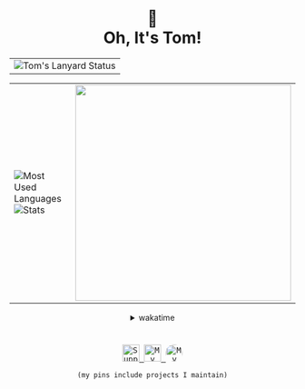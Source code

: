 <div align="center">
  <h1>👀<br />Oh, It's Tom!</h1>

  <table>
    <tr>
      <td>
        <img
          src="https://lanyard.tompc.live/api/788746150828179456?bg=transparent&waveColor=DD6387&waveSpotifyColor=DD6387&gradient=DD6387-DD6387&imgFit=cover"
          alt="Tom's Lanyard Status"
        />
      </td>
    </tr>
  </table>

  <table>
    <tr>
      <td>
        <img
          src="https://github-readme-stats.vercel.app/api/top-langs/?username=OhItsTom&layout=compact&theme=transparent&text_color=cdd6f4&hide_border=true&icon_color=cba6f7&title_color=94e2d5&langs_count=8"
          alt="Most Used Languages"
        />
        <br />
        <img
          src="https://github-readme-stats.vercel.app/api?username=OhItsTom&show_icons=true&theme=transparent&text_color=cdd6f4&icon_color=cba6f7&title_color=94e2d5&hide_border=true&rank_icon=percentile"
          alt="Stats"
        />
      </td>
      <td>
        <img
          src="https://spotify-github-profile.vercel.app/api/view?uid=mrcool06&cover_image=true&theme=default&show_offline=false&background_color=transparent&text_color=cdd6f4&icon_color=cba6f7&title_color=94e2d5&interchange=true&bar_color_cover=true"
          style="height: 380px"
        />
      </td>
    </tr>
  </table>

  <details>
    <summary>wakatime</summary>

<!--START_SECTION:waka-->

```lua
From: 28 August 2023 - To: 15 November 2023

Total Time: 110 hrs 40 mins

JavaScript     81 hrs 12 mins  >>>>>>>>>>>>>>>>>>-------   71.93 %
SCSS           15 hrs 22 mins  >>>----------------------   13.61 %
CSS            3 hrs 27 mins   >------------------------   03.07 %
INI            2 hrs 20 mins   >------------------------   02.07 %
Other          2 hrs 13 mins   -------------------------   01.98 %
Markdown       2 hrs 11 mins   -------------------------   01.95 %
JSON           1 hr 11 mins    -------------------------   01.05 %
Go             1 hr 4 mins     -------------------------   00.95 %
Python         59 mins         -------------------------   00.88 %
XML            59 mins         -------------------------   00.87 %
```

<!--END_SECTION:waka-->

  </details>

  <h1></h1>

  <kbd>
    <a href="https://ko-fi.com/M4M0MRES5">
      <img
        src="https://img.shields.io/badge/Ko--fi-FF5E5B?logo=kofi&logoColor=white&style=for-the-badge"
        alt="Support me on Ko-fi"
        height="30"
      />
    </a>
    <a href="https://open.spotify.com/user/mrcool06">
      <img
        src="https://img.shields.io/badge/Profile-1db954?logo=spotify&logoColor=white&style=for-the-badge"
        alt="My Spotify Profile"
        height="30"
      />
    </a>
    <a
      href="https://spotify.tompc.live/?gname=All&token=6c8e1398-5dca-4654-9f41-1457975d9f3f"
    >
      <img
        src="https://img.shields.io/badge/Stats-1db954?logo=spotify&logoColor=white&style=for-the-badge"
        alt="My Spotify Stats"
        height="30"
        style="border-radius: 50%"
      /> </a
  ></kbd>

  `(my pins include projects I maintain)`
</div>
